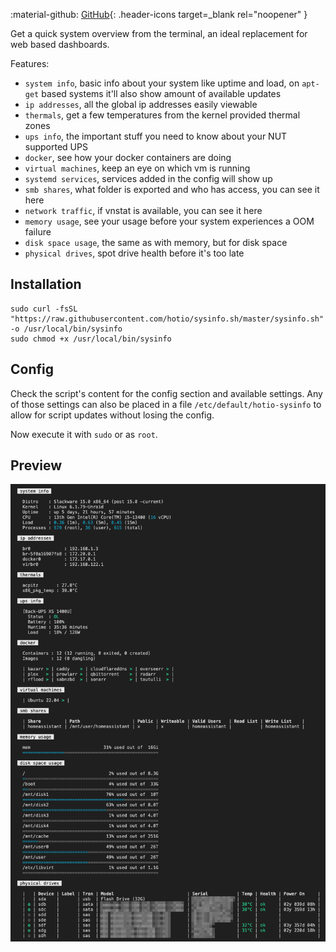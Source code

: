 :material-github: [GitHub](https://github.com/hotio/sysinfo.sh){: .header-icons target=_blank rel="noopener" }  

Get a quick system overview from the terminal, an ideal replacement for web based dashboards.

Features:

- `system info`, basic info about your system like uptime and load, on `apt-get` based systems it'll also show amount of available updates
- `ip addresses`, all the global ip addresses easily viewable
- `thermals`, get a few temperatures from the kernel provided thermal zones
- `ups info`, the important stuff you need to know about your NUT supported UPS
- `docker`, see how your docker containers are doing
- `virtual machines`, keep an eye on which vm is running
- `systemd services`, services added in the config will show up
- `smb shares`, what folder is exported and who has access, you can see it here
- `network traffic`, if vnstat is available, you can see it here
- `memory usage`, see your usage before your system experiences a OOM failure
- `disk space usage`, the same as with memory, but for disk space
- `physical drives`, spot drive health before it's too late

## Installation

```shell linenums="1"
sudo curl -fsSL "https://raw.githubusercontent.com/hotio/sysinfo.sh/master/sysinfo.sh" -o /usr/local/bin/sysinfo
sudo chmod +x /usr/local/bin/sysinfo
```

## Config

Check the script's content for the config section and available settings. Any of those settings can also be placed in a file `/etc/default/hotio-sysinfo` to allow for script updates without losing the config.

Now execute it with `sudo` or as `root`.

## Preview

![sysinfo.sh output](/img/sysinfo.png)
